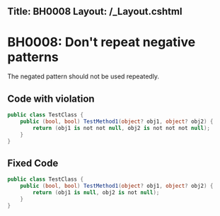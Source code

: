 Title: BH0008
Layout: /_Layout.cshtml
---
<h1>BH0008: Don't repeat negative patterns</h1>

<p>The negated pattern should not be used repeatedly.</p>

<h2>Code with violation</h2>

```csharp
public class TestClass {
    public (bool, bool) TestMethod1(object? obj1, object? obj2) {
        return (obj1 is not not null, obj2 is not not not null);
    }
}
```

<h2>Fixed Code</h2>

```csharp
public class TestClass {
    public (bool, bool) TestMethod1(object? obj1, object? obj2) {
        return (obj1 is null, obj2 is not null);
    }
}
```
